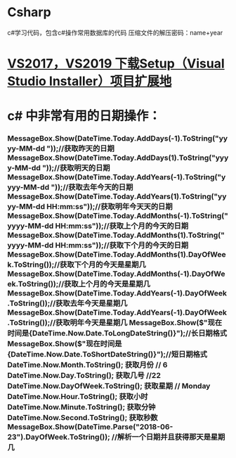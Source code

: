 # Csharp

c#学习代码，包含c#操作常用数据库的代码
压缩文件的解压密码：name+year
# <a href="https://marketplace.visualstudio.com/items?itemName=VisualStudioClient.MicrosoftVisualStudio2017InstallerProjects" >VS2017，VS2019   下载Setup（Visual Studio Installer）项目扩展地</a>
# c# 中非常有用的日期操作：
<h3>
 MessageBox.Show(DateTime.Today.AddDays(-1).ToString("yyyy-MM-dd "));//获取昨天的日期
 MessageBox.Show(DateTime.Today.AddDays(1).ToString("yyyy-MM-dd "));//获取明天的日期
 MessageBox.Show(DateTime.Today.AddYears(-1).ToString("yyyy-MM-dd "));//获取去年今天的日期
 MessageBox.Show(DateTime.Today.AddYears(1).ToString("yyyy-MM-dd HH:mm:ss"));//获取明年今天天的日期
 MessageBox.Show(DateTime.Today.AddMonths(-1).ToString("yyyy-MM-dd HH:mm:ss"));//获取上个月的今天的日期
 MessageBox.Show(DateTime.Today.AddMonths(1).ToString("yyyy-MM-dd HH:mm:ss"));//获取下个月的今天的日期
 MessageBox.Show(DateTime.Today.AddMonths(1).DayOfWeek.ToString());//获取下个月的今天是星期几
 MessageBox.Show(DateTime.Today.AddMonths(-1).DayOfWeek.ToString());//获取上个月的今天是星期几
 MessageBox.Show(DateTime.Today.AddYears(-1).DayOfWeek.ToString());//获取去年今天是星期几
 MessageBox.Show(DateTime.Today.AddYears(-1).DayOfWeek.ToString());//获取明年今天是星期几
 MessageBox.Show($"现在时间是{DateTime.Now.Date.ToLongDateString()}");//长日期格式
 MessageBox.Show($"现在时间是{DateTime.Now.Date.ToShortDateString()}");//短日期格式
 DateTime.Now.Month.ToString();      获取月份   // 6
 DateTime.Now.Day.ToString();     获取几号  //22
 DateTime.Now.DayOfWeek.ToString(); 获取星期   // Monday
 DateTime.Now.Hour.ToString();          获取小时    
 DateTime.Now.Minute.ToString();     获取分钟    
 DateTime.Now.Second.ToString();     获取秒数   
 MessageBox.Show(DateTime.Parse("2018-06-23").DayOfWeek.ToString()); //解析一个日期并且获得那天是星期几 
</h3>
